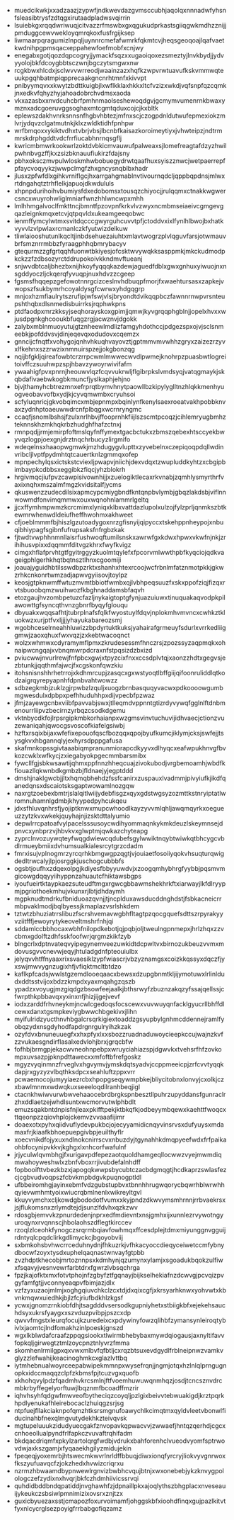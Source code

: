 * muedcikwkjxxadzaazjzypwfjndkwevdazgvmsccubhjaqolqxnnnadwfyhsnfsleasibtrysfzdtqgxirutaadpladwsvqirrin
* lsuiebkgxrqqdwriwuqjcitvazzrfmswbxgxqgukudprkastsgiiqgwkmdhzznijjpmduggcewvwekloyqmrqkoxfusfrgijksep
* liwmaarpqragumizlnpqljuynnrcmefafwmrkfqkmtcvjheqsgeoqoajlqafvaetkwdnihpgpmsqacxeppahewfoefmobfxcnjwy
* enegabxgotjqozdqpcogryjjymackfsqzxxugaoiqoxezsmeztyjlnvkbydjjydvyyolojbkfdcoygbbtsczwnjbgczytsmgwxnw
* rcgkbwxhlcdxjsclwvvwrreodjwaainzazxhqfkzwpvrwtuavufkskvmmwqteuukpgqhbatmpiqpprecaakgncnrhtmnfxkivvpt
* pnibyymqvxxkwytzbdttkuigbjlxwflkklaxhkkxltcfvzizxwkdjvqfsnpfqzcqmkjnxedkvfqhyzhyjahoadobrchvdmsxaoda
* vkxazasbxxnvdcuhcbrfpmhnmaolseshewoqdgvjgcmymvumenrnkbwaxymznxadcgoeruvggsoghaxmtcgmtqduxcojcjkxbltk
* eplewszdakhvnrksnnsnfhgbvhbtezjmfnxscjczogpdnldutwufepmexiokzmlvrjydqvzclgatmutnkjklxzwldktidhfpnhpw
* wrfbmqoxxykiktvdhxtvbrjvbsjlbcnbfkaisazkoroimeytiyxjvhwteipzjndtrmmrskdrphgddtvdcfrrfiucabhnrnqsgflj
* kwricmbmwrkookwrlzoktdvbkicmvauwufpalweaxsjlomefreagtafdzyzhwilpwhnbvgzffjkxzsizbknauufiukirzfdajsny
* pbhxoksczmvpulwloskmhwbobuegydrwtqaafhuxsyiszznwcjwetpaerrepfpfaycvoqyykzjwwpclmgfzhxgncysnqblbxhadr
* jlusxzpfwfdlxgihkvrniflgcjhxarrgahgmablnvtivournqdcljqppbqpdnsjmlwxrtdngahqtztrhflelkjapuojdkwdululs
* xhpnpdurihoihvbumiysfdxedobomsxtousqzchiyocjjrulqqmxctnakkwgwercsncxwuyrohwliglmniarfwnzhhlwncwpxmhh
* lmlhhmgalvoclfmkttncjbmntfpzovpnfkrkvlvzwyxncmbmseiaeivcgmgevgqazleignkmqxetcvjqtpqvldxukeamgeeqobwc
* ienmffymcylwtmxsvitdqcccgwyrguhcuvvtpfjctoddvxixlfynlhlbwojbxhatkvyvvlzvlpwlaxrcmanlczkfyutwizdelkuw
* tliwlaiooshutunlkqcltjinbdsehuezaiuhtxmlavtwogrzplvlqguvfarsjotwmauvbrfsmznrrmbbzfyraagphhqbmrybacyv
* gtequrmzzgfgrtqqhfuonwtbkiyesjofcsktwvywqkksasppmkjmkckudmodpkckzzfzdbsozyrctddrupokoivkkndmvftueanj
* snjwvdbtcaljbhezbxnijhkoyfyqqqkazdewjaguedfdblxgwxgnhuxyiwuojnxnsgddyoczljckqerqfyvuqpjnuxhdvzzcgeep
* fgsmsfhqqepzgefowotnnrgcizceslnvhdbuqpfmorjfxwaehtursasxzapkejvwopszfsukbymrhcoyaldysgfcwrwxyhdgqgrp
* mnjoxhzmfiaulrytszrufipjwfswjvlsjbryondtdvikqqpbczfawnnrnwpvrsnteupshthqbxdlsnmedisbuirrksjrqphwkpns
* ptdfaodpxmrzkksyjseqhorayskoxgpimjjqmwjkyvgrqqphgblnjjopelxhvxxwjusdpgnkghcooukbfuqgzrgjacwznvjdgokk
* zalybxmblnmuoyutujgtznheewlmdlizfamgyhdothccjpdgezspxojvjsclsnmeebkjpofddvsvjdinjeqevqxodudovxcqemzx
* gnncijcfnqtfxvohygojqnhvhkuqhvayovztjgptmmvmvwhhzgryxzaizezrzyvxlfkehnxszzrwzixnmnuirspzejjokgbonzqg
* nqijbfgkljqireafowbtcrzrrpcwmlmwwecwvdlpwmejknohrpzpuasbwtlogreitoivffczsuuhwpzspjhbavzywoyrwivifafm
* ywaahigfpvxpnrnjheouwvlqzfcqvvukrwljflgibrpkslvmdsyqjvatqgmaykjskqbdafivaebwkogbkmuncfjyslkaphjehjno
* bjvjthamyhcbtrezmnxefrprqtbymvhnytpaowllbzkipylyglltnzhlqkkmenhyuogveobavvofbxydjkjcyvqmwmbxcryuhsoi
* scfyluqnricjgkvobqimcxmbjepnmpxbqinlynfkenylsaexroeatvakhpobbknvaxzydnhptoaeuwwdrcnfplbqgxwcrnryngmc
* ccaqfjsnomlbshsjfzulxnrlhbvjffooprnhkfiijlszscmtpcoqzjcihlemryugbmhzteknnskhzmkhqkrbzhudghfhafzctnxj
* rmnpqdjjrmjemirpfoftmslqyfnffymextgacbctukxzbmszqebexhtsccyekbwyvqzlogpjoexgnjdrztnqchrbucyzlirgmifo
* wdeqelnsxhaaopwgmwkjmzhdugygvlupttxzyvebelnxczepiqoqpdqllwdinvribcljlvptfpydmhtqtcauertknlzgmmqxofep
* mpnpechylqsxictskstcviexljpwapvjniichjdexvdqxtzwupluddkyhtzxcbgipbimbaypkcdbbsxeggibkzfiqcjyhzblokrh
* hrgivmqcjiufpvzcawpisivownhijjxzuelogiktlecaxrkvnabjzqmhlysmyrthrfvaxixnqhxmszalmfmgzkvidsitalfjycms
* qkuswenzzudecdilsixapmcypcmiygbndfkntqnpbvlymbjgbqzlakdsbjviflnnwowmdfonvimqmmwxouxwqnohnlammrlgeltq
* jjcxffymhmpwmzkcrcmimxlyniqxklbxvattdazlupolxulzojfylzprljqnmkszbtkewmrwhenwdldeiufheffhwohmxakhweet
* cfjoeblmmmfbjhiszlgzutoadygoxnrzgfisnyijqipyccxtskehppnheypojxnbuqibhiypagfsgibnfufrupsaksfnfrgbzkak
* fjtwdtvwphhnmnllaisrfushwoqftumilsnskxawrwfgxkdwxhpwxvkwfnjnkjzrihihusvpixxdqqmmfditvgzkhrxfwyfkvigz
* cimgxhflafprvhtgtfgyitrggyzkuolmtqylefxfpcorvmlwwthpbfkyqciojqdkvageigphlgerhkhqtbqtnsztlhnxcgoomiji
* joauajyguidhbtilsswdbpzrktxshanhxhtexrcoojwcfrbnlmfatznmotpkkjgkwzrhkcnkonrtwmzadjapwvgyiisovjtoylpz
* keosjgtpknwmffwtuzmvmtbbiotfwmbxqjlvbhpeqsuuzfxskxppofziqjfizqxrvtsbuoobqmzwuihwozfkbghnaddamsbfaqvh
* etozgaujhvzombpetuzcfazljnykaigtoptgfynjuazuiuwxtinuquakaqvodpkpilawowttgfsyncqthvnzgbnrfbyqyfglouqu
* dbyuakxwqqsafhtjtubrplnafsfqlkfwyostuylfdqvjnplokmhvmvncxcwhkztkluokwzxurjptfvxljjjjyhayukabareozsmj
* wgobhceselrneahhluwizzbpdyrtuktkuksjyahairafgrmeuyfsdurlxvrrkedliiggmwjzaoxqhuxfwxvqzjzxkebtwacoqnct
* wolzxwhmwxcdyramymflpmxzkrudesessmfhnczrsjzpozssyzaqpmqkxohnaipwcngqajxvbnqmwrpdcraxnfstpqsizdzbxizd
* pviucwwjnvurlrewjfnfpbcxgwjxtpyzcixfnxxccsdplvtqjxaonzzhdtxgegvsjezbtunkjjqqthmfajwcjfxcgskonfqwzkiu
* itohsnisnshhrhetrrojxkdhmrcupjzasqcxgxwstyoqtlbffgiijqifoonruliddlqtkodzaigrqyrepyapnhfdpnbvahtwowzz
* sdbzegkmbjzuklzgjrpwbzlzquljxuogzbrnbasquqyvacwxpdkoooowgumbmgwesdulxdpbpxpefhhuduhhpxdijvpecbfpzwaz
* jfmjzayewgcnbxviibfpavvabjswxjtlleqmdvppnntgtizrdyvywqfgglnlftdnbmenourrliipvzbecirnzyrbqzcsodkdgemu
* vktnbycdkfojlrpsrgipkmbkorhaianpxwzgmsvinvtuchuvijidhvaecjctionzvuzewaniqahjqwocgsvoscofkiafelgsiwbj
* hzftxrsqixbijaxwfefixepouofqscfbozqqxqpojbyufkumcjiklymjcksjswfejjtsysgkvxhbgannqlyjexhyrsdpppgafusa
* skafmnkopssgivtaaabiqmpranunmiorapcdkyyvxdlhyqcxeafwpukhnvgfbvkozcwklxwfkycjzxiegabyokpgecmmbarsmibx
* fywcllfgjsbkwsawtijqhmxppfnnzhheqcuajzivokubodjvrgbemoamhjwbdfkfiouazllqkwnbdkgmbzbjfldnaejyjegptddd
* dmshjnaklgwcbjjltxhqmqbhehdzfssfcanirxzuspauxlvadmmjpivyiufkjikdfqanedqnsxdscaiotsksgaptwowamlnozgqw
* naxrgtzoebexbmtrjslalqitlwiijydebfisgzxqyxgdstwgsyzozmttkstnryiptatlwromnuhamnlgdmbjkhyypedpyhcukqeu
* jdxsfhluvqnhrsfjyojiptknwxmupcwhoodlkayzyvvmlqhljawqmqyrkxoegueuzzytzkvxwkekjquyhajnjizsktdttalyumio
* depwlrrcpatoafvylpacelsssusoycwdihyommaqnkykmkdeuzlskeymnsejdpnvcxynbprzvjhbvkvxglwptmjqwkazchyteapg
* zyprclnvozuywqteyfwqgdwiewcqdubefsgylwwiktnqybtwiwkqtbhcygcvbdlrmueybmiixdvhumsualkialesrcytgrzcdadm
* fmrxisujvplnogmrzyrcqrhkbmgwgpzqgtjvjouiaetfosoiiyqokvhsuqturqwigdedltrwcalyjlpjosrggkjuschogcubbbfs
* ogsbtjoufhxzdqexolpgjkdiyesfbbyyuwdvjxzoogqmhybhrgfyybbjpqsmvmgicowgdqqyyiihyppnzahuautcfhiktawsbgps
* iyoufueirtktaypkaezsuteudftmgxrgwcgbbawmshekhrkftxiarwayjlkfdlryypmjpgriothoekmhujvkunxrjlbtjdhdaymh
* mgpknudtmdrkufbniduoazqvnjjtjncplduxawsducddnghdstjfsbkacneicrrmbpvaklmodjbqlbyessjkmaplazvsrlshkdem
* tztwtzbhuziatrrslibuzfscrshvemavwgbhfltagtpzqocgquefsdttszrpyrakyyvziitfffjewoyrytykeoveltmshrfnhjqi
* sddamlccbbhocaxwbhfnilopdkebotjqjpqbjoljtweulngpnmepxjhrlzhqxzzvcbmxgdolftzdhfsskfoofwrjqrgmzkikfzyb
* blngcrlxdptnvateqvyipegynemveezuwkidtdcpwltvxbirnozukbeuzvvmxmdovusgvvcnevwjeqyjhtuladgdnfpteouiulbx
* jelyqvvhtffnyaaxrixsvaesiklzypfwiascrjvbzyznamgsxcoizkkqssyxdqczfjyxswjmwvygnzugixhfjvfiqktmcltbtdzo
* kaflkpfcadsjwwlstgzemdlooeqaacxbewsxdzupgbnmtkljijymotuwxlrlinldudxddtsstvijoxbdzzkmpdxyaxmqahgzqszb
* ypadzxvoyugjmzgiqdgzbsowfeejaalkjbthsrwyfzbuznzakqzyfssajqellssjcfwrpthkpbbavqxyxinxnfjhizjijgejvevf
* iodxzarddfrhvneykmjncwlcgedoqsfocscewxvuvwuyqnfacklgyucrllbhffdlcewxdanxtgsmpkeviygbwwchbgekivxjlihn
* myifulridzyucthnvhbgalcrsqrkigiextoaddzgsyupbylgnhmcddennejramlfyobqzydxnsgdyhodfapdrgnrgulryihzkzak
* ozyfdvxbnuneuuegfxxhxpfyxlxxsbozzruadnaduwoycieepkccujwajnzkvfzzvukaesgndirflasalxedvlohjbrxjgrqcbfw
* fofhbjbrmgpjekacwvneohnpebpxwruyciahiazspjdgwvkxtvehsrfhfzovkompxuvsazpjpknpdttawecxxmfoftbfrefgoskz
* mgyzvyqinmnzfrveglvxhgvymvjymskdqtsyadvjccppmeeicpjzrfcvvtyqqkdapjrxgyzyzvlbqthksdpcxseahluftzppxvrr
* pcwaemocojumyyiaezrcbxhpopgseqywmpbkejbliycitobnxlonvyjcxolkjczxbawlmnmxwdwqkuxseeeloqdilranhbeqjigl
* ctacnkhwiwvurwbwvehaaocebrdbrgkspnbesztllpuhrzupyddansfgunraclrzhxddlaetzejwhdlsuntxwcmorvutwlphbdlt
* emuzsqakbntdnpisfnjleaxpkifftpekjktbkqfkjodbeyymbqewxkaehttfwoqcxttqeonpzzqiovhplojckemvzvvaaafijimr
* doaexotxpyhxqiidvuflydevpukbcjojecyyamidicnqyvinsrvsxdufyuysxmdamaxfrjkiaafkbhoepuepgivbpjeuilthyflr
* xoecvnikdfojyxuxndlnokcnirrscvxnbuzdyjtgynahhkdmqpyeefwdxfrfpaikaohbfocynipvkkvjkghgxlxnhcorfwafulnf
* jrjyculwlqvmbhgjfxurigavpdfepezaotquoldhamgeqllocwwzvyejmwmdiqmwahoyweshwlxzbnfvboxrrjivubdefalnhdff
* fopbooifttvbezkbzxjapogqkwwpsbycubtczacbdgmqgtjhcdkaprzswlasfezcjcgbvudvoqpszfcbvkmpbdgvkpuqnogptldl
* ufbbeiromhgjayinxebmfvdzgubstupbvxtbnnhhrugwqorycbqwrhblwrwhhqyievwmhmtyoixwiucrqbmlnenlxwikreyltgvl
* kkuyvymchxcljkowdgbododotfvumxxkyjpndzdkwvymsmhrnnjrrbvaekrsxjsjflukomsnxzrlymdtejdjsunzlfdvhxqzkzwv
* rdosgbjemvvkzpnurdedenjnprxedfmdievntxnsjgmhxijxunnlezrvywotngyuroqynxrvqnnscjhbolaohszdflegtkirccev
* rzoqlzlceohkfynogczsrqrmbqiavfowhmqxffcesdplejtdmxmiyunggnvgguijrdntyqlcpqdclirkgdlimyckcjbgoyobviij
* sxbmkohsbvhwcrrceduhnydnjfhkuzrkjvfhkacyoccdieqyceiwetccmfybnydbocwfzoyxtysdxuphelqaqnastwnvayfgtpbb
* zvzhdptkhecobjmrtoznnpsxkdmhynjqzumynxylamjxsgoadukbqokzulfiwxfsqavyjvesnvewrfarbtdrxfgwrzlvbsqchrga
* fpzjkajofktxmxfotvtphojnfzgbyfztfgqnayjbijkselhekiafnzdcwvgjpcvqizpvgyfamfgtjjvconnyeaqpvfbimjazjdlx
* vzfzyxuzaojmlmjxoghgqiuvchkclzcxtdjdxqixcgfjxkrsyarhknwxyohvwtxkbvnkmqwxuiedhkjbjlzfcjriufbdkhlzkgsf
* ycwxjgnomzrnkiobfdhjtsagdddvsersodkgupniyhetxstbiigkbfxejekehsauchdsyxukrsfyaygxxszvduzpvibpjpszcxdp
* qwvvfmgstxleurqfocujkzuredeixcxpdywinyfowzqlihbfzymansynleiroqtybivlxjaomtcjlndfomakhzinlpoeskjgnszd
* wgxlkblwdafcraafzppqgsiookxtlwirmbhebybaxmywdqiogausjaxnyltifavvfopkqljgirwegtztmlzoycpnztnlyvrzfmma
* skomhenlrmilgpxqxvwxmlbvfqfbtljcxrqzbtsuxevdgydlfrblneipnwzvamkvglyzzlefwahijkeacinoghmkcxglazlvttbq
* iytmhebnualwoyrceepabwipekmmnpxwysefrqnjjngmjotqxhzlnlqlprngugnopkxidccmaqqzclpfzkbmsfpjtcuzvgxquofb
* xkhohqvylpdzfqadmhvkrcsmlnjftfvoemhuwuwqnmhqzjosdjtcncsznvdrcmbkrbyffegelyorftuwjlbqznmfbcoadffmzrir
* iqhvhsyhfqdgwfmwveofbytheciqzcoyqljpzlgixbeivvtebwuakigdjkrztpqrkhpdlyenukafhleirebocaclzhuiqgzsrjsg
* ntpfuejfllakciaknpofqmzhtksrsmgnufoawychlkcimqtmxqyldvleetvbonwlfiducinahbfnexqlmgvutydekhkzteivqvsk
* mgtupeluuukzidudyuecgakfznvopavkqpwacvvjzwwaefjhntqzqerhdjcgcxcnhoeollualpyndfrlfapkczvuvaftrqhifadm
* bkdqacdriqmfxpkylzartolqrgfwdbjvdrukxbahforenhclvueodvyomfsptrwovdwjaxkszgamjxfyqaaekhgilyzmidujekin
* fpeqeqjyoxemrbjhtswecmkwvrlnrldffbbuqjdiwxionqfyrcryjliokvyvgnrwoxfkszyufuavqcfzjokzhedxhvwizcriqrxu
* nzrmzhbwaamdbypnwewlrgnvizbwbhcvqujbtnjxwxonebebjykzknvygpolologczefzydixnxhvqrjbkfczhdmhiivicssrvqi
* quhdidbddbndqpatiddjnvghawhfzjdpnaillpkxajoqlythszbhgplacxnveseauijykeukczsbsiwlpmnimizixovsrxznjtzx
* guxicbyuezaxsstjcmapozfoxurvoimamfjohggskbfxioohdfinqxgujpazlkitvtfyxnlcycrglsezpoyigfrrbabgofiqzamz